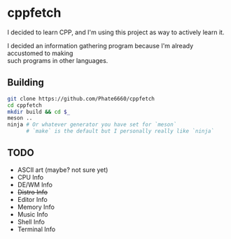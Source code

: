 # cppfetch

I decided to learn CPP, and I'm using this project as way to actively learn it.

I decided an information gathering program because I'm already accustomed to making<br>
such programs in other languages.

## Building

```bash
git clone https://github.com/Phate6660/cppfetch
cd cppfetch
mkdir build && cd $_
meson ..
ninja # Or whatever generator you have set for `meson`
      # `make` is the default but I personally really like `ninja`
```

## TODO

- ASCII art (maybe? not sure yet)
- CPU Info
- DE/WM Info
- ~~Distro Info~~
- Editor Info
- Memory Info
- Music Info
- Shell Info
- Terminal Info
